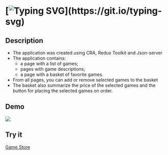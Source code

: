 # [![Typing SVG](https://readme-typing-svg.demolab.com?font=Pacifico&pause=1000&color=F05DF7&center=true&random=false&width=435&lines=React+App+'Game+Store')](https://git.io/typing-svg)

## Description
- The application was created using CRA, Redux Toolkit and Json-server
- The application contains:
    - a page with a list of games; 
    - pages with game descriptions;
    - a page with a basket of favorite games.
- From all pages, you can add or remove selected games to the basket
- The basket also summarize the price of the selected games and the button for placing the selected games on order.

## Demo

![](https://github.com/AndreyLuchko/React_Employees_app/blob/main/public/game-store.gif)


## Try it
[Game Store](https://react-redux-game-store.vercel.app)